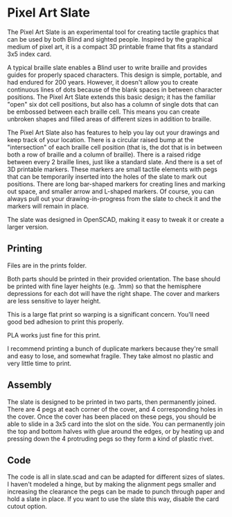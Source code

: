 # Pixel Art Slate

The Pixel Art Slate is an experimental tool for creating tactile graphics that can be used by both Blind and sighted people. Inspired by the graphical medium of pixel art, it is a compact 3D printable frame that fits a standard 3x5 index card.

A typical braille slate enables a Blind user to write braille and provides guides for properly spaced characters. This design is simple, portable, and had endured for 200 years. However, it doesn't allow you to create continuous lines of dots because of the blank spaces in between character positions. The Pixel Art Slate extends this basic design; it has the familiar "open" six dot cell positions, but also has a column of single dots that can be embossed between each braille cell. This means you can create unbroken shapes and filled areas of different sizes in addition to braille.

The Pixel Art Slate also has features to help you lay out your drawings and keep track of your location. There is a circular raised bump at the "intersection" of each braille cell position (that is, the dot that is in between both a row of braille and a column of braille). There is a raised ridge between every 2 braille lines, just like a standard slate. And there is a set of 3D printable markers. These markers are small tactile elements with pegs that can be temporarily inserted into the holes of the slate to mark out positions. There are long bar-shaped markers for creating lines and marking out space, and smaller arrow and L-shaped markers. Of course, you can always pull out your drawing-in-progress from the slate to check it and the markers will remain in place.

The slate was designed in OpenSCAD, making it easy to tweak it or create a larger version.

## Printing

Files are in the prints folder.

Both parts should be printed in their provided orientation. The base should be printed with fine layer heights (e.g. .1mm) so that the hemisphere depressions for each dot will have the right shape. The cover and markers are less sensitive to layer height.

This is a large flat print so warping is a significant concern. You'll need good bed adhesion to print this properly.

PLA works just fine for this print.

I recommend printing a bunch of duplicate markers because they're small and easy to lose, and somewhat fragile. They take almost no plastic and very little time to print.

## Assembly

The slate is designed to be printed in two parts, then permanently joined. There are 4 pegs at each corner of the cover, and 4 corresponding holes in the cover. Once the cover has been placed on these pegs, you should be able to slide in a 3x5 card into the slot on the side. You can permanently join the top and bottom halves with glue around the edges, or by heating up and pressing down the 4 protruding pegs so they form a kind of plastic rivet.

## Code
The code is all in slate.scad and can be adapted for different sizes of slates. I haven't modeled a hinge, but by making the alignment pegs smaller and increasing the clearance the pegs can be made to punch through paper and hold a slate in place. If you want to use the slate this way, disable the card cutout option.
